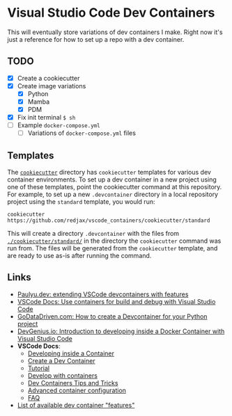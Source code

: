# Visual Studio Code Dev Containers

This will eventually store variations of dev containers I make. Right now it's just a reference for how to set up a repo with a dev container.

## TODO

- [x] Create a cookiecutter
- [x] Create image variations
  - [x] Python
  - [x] Mamba
  - [x] PDM
- [x] Fix init terminal `$ sh`
- [ ] Example `docker-compose.yml`
  - [ ] Variations of `docker-compose.yml` files

## Templates

The [`cookiecutter`](./cookiecutter/) directory has `cookiecutter` templates for various dev container environments. To set up a dev container in a new project using one of these templates, point the cookiecutter command at this repository. For example, to set up a new `.devcontainer` directory in a local repository project using the `standard` template, you would run:

`cookiecutter https://github.com/redjax/vscode_containers/cookiecutter/standard`

This will create a directory `.devcontainer` with the files from [`./cookiecutter/standard/`](./cookiecutter/standard/) in the directory the `cookiecutter` command was run from. The files will be generated from the `cookiecutter` template, and are ready to use as-is after running the command.

## Links

- [Paulyu.dev: extending VSCode devcontainers with features](https://paulyu.dev/article/extending-vscode-devcontainer-features/)
- [VSCode Docs: Use containers for build and debug with Visual Studio Code](https://learn.microsoft.com/en-us/azure-sphere/app-development/container-build-vscode?view=azure-sphere-legacy)
- [GoDataDriven.com: How to create a Devcontainer for your Python project](https://godatadriven.com/blog/how-to-create-a-devcontainer-for-your-python-project-%F0%9F%90%B3/)
- [DevGenius.io: Introduction to developing inside a Docker Container with Visual Studio Code](https://blog.devgenius.io/introduction-to-containerized-development-with-visual-studio-code-f2ec2683ebe1)
- **VSCode Docs**:
  - [Developing inside a Container](https://code.visualstudio.com/docs/devcontainers/containers)
  - [Create a Dev Container](https://code.visualstudio.com/docs/devcontainers/create-dev-container)
  - [Tutorial](https://code.visualstudio.com/docs/devcontainers/tutorial)
  - [Develop with containers](https://code.visualstudio.com/learn/develop-cloud/containers)
  - [Dev Containers Tips and Tricks](https://code.visualstudio.com/docs/devcontainers/tips-and-tricks)
  - [Advanced container configuration](https://code.visualstudio.com/remote/advancedcontainers/overview)
  - [FAQ](https://code.visualstudio.com/docs/devcontainers/faq)
- [List of available dev container "features"](https://containers.dev/features)
